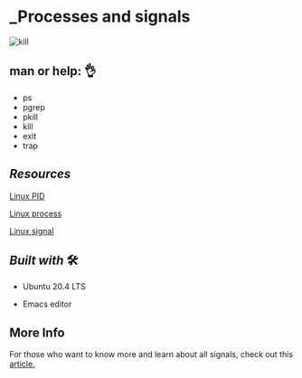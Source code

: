 # _Processes and signals



![kill](https://user-images.githubusercontent.com/85587286/160527675-0ca250d5-5f9c-403a-af17-1218ab4696ab.jpeg)


## man or help: 👌

- ps
- pgrep
- pkill
- kill
- exit
- trap


## *Resources*

[Linux PID](http://www.linfo.org/pid.html)

[Linux process](https://www.thegeekstuff.com/2012/03/linux-processes-environment/)

[Linux signal](https://www.thegeekstuff.com/2012/03/linux-signals-fundamentals/)

## _Built with_ 🛠️

- Ubuntu 20.4 LTS

- Emacs editor


## More Info

For those who want to know more and learn about all signals, check out this [article.](https://www.computerhope.com/unix/signals.htm)
